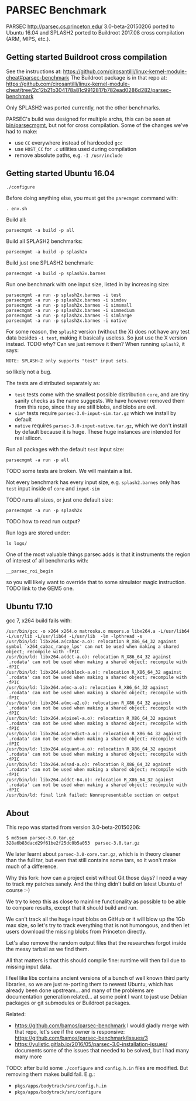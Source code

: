 # PARSEC Benchmark

PARSEC <http://parsec.cs.princeton.edu/> 3.0-beta-20150206 ported to Ubuntu 16.04 and SPLASH2 ported to Buildroot 2017.08 cross compilation (ARM, MIPS, etc.).

## Getting started Buildroot cross compilation

See the instructions at: <https://github.com/cirosantilli/linux-kernel-module-cheat#parsec-benchmark> The Buildroot package is in that repo at: <https://github.com/cirosantilli/linux-kernel-module-cheat/tree/2c12b21b304178a81c9912817b782ead0286d282/parsec-benchmark>

Only SPLASH2 was ported currently, not the other benchmarks.

PARSEC's build was designed for multiple archs, this can be seen at [bin/parsecmgmt](bin/parsecmgmt), but not for cross compilation. Some of the changes we've had to make:

- use `CC` everywhere instead of hardcoded `gcc`
- use `HOST_CC` for `.c` utilities used during compilation
- remove absolute paths, e.g. `-I /usr/include`

## Getting started Ubuntu 16.04

    ./configure

Before doing anything else, you must get the `parecmgmt` command with:

    . env.sh

Build all:

    parsecmgmt -a build -p all

Build all SPLASH2 benchmarks:

    parsecmgmt -a build -p splash2x

Build just one SPLASH2 benchmark:

    parsecmgmt -a build -p splash2x.barnes

Run one benchmark with one input size, listed in by increasing size:

    parsecmgmt -a run -p splash2x.barnes -i test
    parsecmgmt -a run -p splash2x.barnes -i simdev
    parsecmgmt -a run -p splash2x.barnes -i simsmall
    parsecmgmt -a run -p splash2x.barnes -i simmedium
    parsecmgmt -a run -p splash2x.barnes -i simlarge
    parsecmgmt -a run -p splash2x.barnes -i native

For some reason, the `splash2` version (without the X) does not have any test data besides `-i test`, making it basically useless. So just use the X version instead. TODO why? Can we just remove it then? When running `splash2`, it says:

    NOTE: SPLASH-2 only supports "test" input sets.

so likely not a bug.

The tests are distributed separately as:

* `test` tests come with the smallest possible distribution `core`, and are tiny sanity checks as the name suggests. We have however removed them from this repo, since they are still blobs, and blobs are evil.
* `sim*` tests require `parsec-3.0-input-sim.tar.gz` which we install by default
* `native` requires `parsec-3.0-input-native.tar.gz`, which we don't install by default because it is huge. These huge instances are intended for real silicon.

Run all packages with the default `test` input size:

    parsecmgmt -a run -p all

TODO some tests are broken. We will maintain a list.

Not every benchmark has every input size, e.g. `splash2.barnes` only has `test` input inside of `core` and `input-sim`

TODO runs all sizes, or just one default size:

    parsecmgmt -a run -p splash2x

TODO how to read run output?

Run logs are stored under:

    ls logs/

One of the most valuable things parsec adds is that it instruments the region of interest of all benchmarks with:

    __parsec_roi_begin

so you will likely want to override that to some simulator magic instruction. TODO link to the GEM5 one.

## Ubuntu 17.10

gcc 7, x264 build fails with:

    /usr/bin/gcc -o x264 x264.o matroska.o muxers.o libx264.a -L/usr/lib64 -L/usr/lib -L/usr/lib64 -L/usr/lib  -lm -lpthread -s
    /usr/bin/ld: libx264.a(cabac-a.o): relocation R_X86_64_32 against symbol `x264_cabac_range_lps' can not be used when making a shared object; recompile with -fPIC
    /usr/bin/ld: libx264.a(dct-a.o): relocation R_X86_64_32 against `.rodata' can not be used when making a shared object; recompile with -fPIC
    /usr/bin/ld: libx264.a(deblock-a.o): relocation R_X86_64_32 against `.rodata' can not be used when making a shared object; recompile with -fPIC
    /usr/bin/ld: libx264.a(mc-a.o): relocation R_X86_64_32 against `.rodata' can not be used when making a shared object; recompile with -fPIC
    /usr/bin/ld: libx264.a(mc-a2.o): relocation R_X86_64_32 against `.rodata' can not be used when making a shared object; recompile with -fPIC
    /usr/bin/ld: libx264.a(pixel-a.o): relocation R_X86_64_32 against `.rodata' can not be used when making a shared object; recompile with -fPIC
    /usr/bin/ld: libx264.a(predict-a.o): relocation R_X86_64_32 against `.rodata' can not be used when making a shared object; recompile with -fPIC
    /usr/bin/ld: libx264.a(quant-a.o): relocation R_X86_64_32 against `.rodata' can not be used when making a shared object; recompile with -fPIC
    /usr/bin/ld: libx264.a(sad-a.o): relocation R_X86_64_32 against `.rodata' can not be used when making a shared object; recompile with -fPIC
    /usr/bin/ld: libx264.a(dct-64.o): relocation R_X86_64_32 against `.rodata' can not be used when making a shared object; recompile with -fPIC
    /usr/bin/ld: final link failed: Nonrepresentable section on output

## About

This repo was started from version 3.0-beta-20150206:

    $ md5sum parsec-3.0.tar.gz
    328a6b83dacd29f61be2f25dc0b5a053  parsec-3.0.tar.gz

We later learnt about `parsec-3.0-core.tar.gz`, which is in theory cleaner than the full tar, but even that still contains some tars, so it won't make much of a difference.

Why this fork: how can a project exist without Git those days? I need a way to track my patches sanely. And the thing didn't build on latest Ubuntu of course :-)

We try to keep this as close to mainline functionality as possible to be able to compare results, except that it should build and run.

We can't track all the huge input blobs on GitHub or it will blow up the 1Gb max size, so let's try to track everything that is not humongous, and then let users download the missing blobs from Princeton directly.

Let's also remove the random output files that the researches forgot inside the messy tarball as we find them.

All that matters is that this should compile fine: runtime will then fail due to missing input data.

I feel like libs contains ancient versions of a bunch of well known third party libraries, so we are just re-porting them to newest Ubuntu, which has already been done upstream... and many of the problems are documentation generation related... at some point I want to just use Debian packages or git submodules or Buildroot packages.

Related:

- https://github.com/bamos/parsec-benchmark I would gladly merge with that repo, let's see if the owner is responsive: https://github.com/bamos/parsec-benchmark/issues/3
- https://yulistic.gitlab.io/2016/05/parsec-3.0-installation-issues/ documents some of the issues that needed to be solved, but I had many many more

TODO: after build some `./configure` and `config.h.in` files are modified. But removing them makes build fail. E.g.:

- `pkgs/apps/bodytrack/src/config.h.in`
- `pkgs/apps/bodytrack/src/configure`
